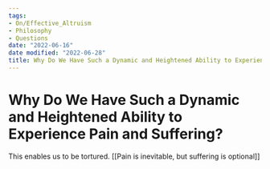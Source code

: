 ```yaml
---
tags:
- On/Effective_Altruism
- Philosophy
- Questions
date: "2022-06-16"
date modified: "2022-06-28"
title: Why Do We Have Such a Dynamic and Heightened Ability to Experience Pain and Suffering?
---
```


# Why Do We Have Such a Dynamic and Heightened Ability to Experience Pain and Suffering?
This enables us to be tortured.
[[Pain is inevitable, but suffering is optional]]
